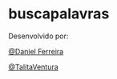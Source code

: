 # buscapalavras
Desenvolvido por:

[@Daniel Ferreira](https://github.com/danielsf93)

[@TalitaVentura](https://github.com/TalitaVentura16) 


